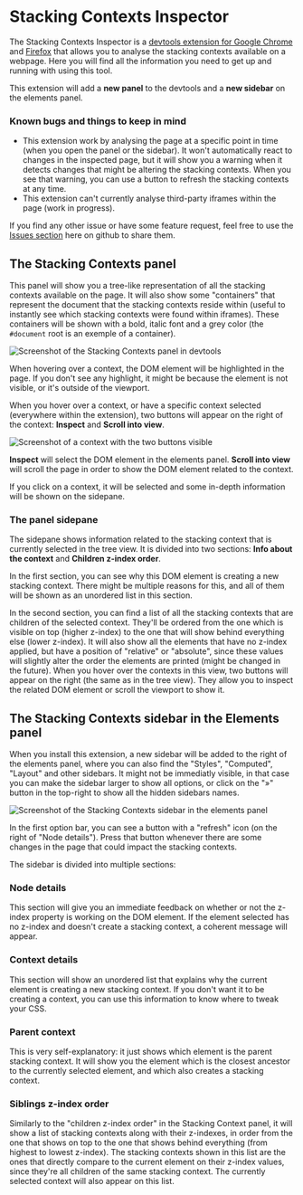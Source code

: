# Stacking Contexts Inspector
The Stacking Contexts Inspector is a [devtools extension for Google Chrome](https://chrome.google.com/webstore/detail/css-stacking-context-insp/apjeljpachdcjkgnamgppgfkmddadcki) and [Firefox](https://addons.mozilla.org/en-US/firefox/addon/css-stacking-context-inspector/) that allows you to analyse the stacking contexts available on a webpage. Here you will find all the information you need to get up and running with using this tool. 

This extension will add a **new panel** to the devtools and a **new sidebar** on the elements panel.

### Known bugs and things to keep in mind
* This extension work by analysing the page at a specific point in time (when you open the panel or the sidebar). It won't automatically react to changes in the inspected page, but it will show you a warning when it detects changes that might be altering the stacking contexts. When you see that warning, you can use a button to refresh the stacking contexts at any time.
* This extension can't currently analyse third-party iframes within the page (work in progress).

If you find any other issue or have some feature request, feel free to use the [Issues section](https://github.com/andreadev-it/stacking-contexts-inspector/issues) here on github to share them.

## The Stacking Contexts panel
This panel will show you a tree-like representation of all the stacking contexts available on the page. It will also show some "containers" that represent the document that the stacking contexts reside within (useful to instantly see which stacking contexts were found within iframes). These containers will be shown with a bold, italic font and a grey color (the `#document` root is an exemple of a container).

![Screenshot of the Stacking Contexts panel in devtools](docs/panel-screenshot.png)

When hovering over a context, the DOM element will be highlighted in the page. If you don't see any highlight, it might be because the element is not visible, or it's outside of the viewport.

When you hover over a context, or have a specific context selected (everywhere within the extension), two buttons will appear on the right of the context: **Inspect** and **Scroll into view**.

![Screenshot of a context with the two buttons visible](docs/context-actions.png)

**Inspect** will select the DOM element in the elements panel. **Scroll into view** will scroll the page in order to show the DOM element related to the context.

If you click on a context, it will be selected and some in-depth information will be shown on the sidepane.

### The panel sidepane
The sidepane shows information related to the stacking context that is currently selected in the tree view. It is divided into two sections: **Info about the context** and **Children z-index order**.

In the first section, you can see why this DOM element is creating a new stacking context. There might be multiple reasons for this, and all of them will be shown as an unordered list in this section.

In the second section, you can find a list of all the stacking contexts that are children of the selected context. They'll be ordered from the one which is visible on top (higher z-index) to the one that will show behind everything else (lower z-index). It will also show all the elements that have no z-index applied, but have a position of "relative" or "absolute", since these values will slightly alter the order the elements are printed (might be changed in the future). When you hover over the contexts in this view, two buttons will appear on the right (the same as in the tree view). They allow you to inspect the related DOM element or scroll the viewport to show it.

## The Stacking Contexts sidebar in the Elements panel
When you install this extension, a new sidebar will be added to the right of the elements panel, where you can also find the "Styles", "Computed", "Layout" and other sidebars. It might not be immediatly visible, in that case you can make the sidebar larger to show all options, or click on the "»" button in the top-right to show all the hidden sidebars names.

![Screenshot of the Stacking Contexts sidebar in the elements panel](docs/sidebar-screenshot.png)

In the first option bar, you can see a button with a "refresh" icon (on the right of "Node details"). Press that button whenever there are some changes in the page that could impact the stacking contexts.

The sidebar is divided into multiple sections:

### Node details
This section will give you an immediate feedback on whether or not the z-index property is working on the DOM element. If the element selected has no z-index and doesn't create a stacking context, a coherent message will appear.

### Context details
This section will show an unordered list that explains why the current element is creating a new stacking context. If you don't want it to be creating a context, you can use this information to know where to tweak your CSS.

### Parent context
This is very self-explanatory: it just shows which element is the parent stacking context. It will show you the element which is the closest ancestor to the currently selected element, and which also creates a stacking context.

### Siblings z-index order
Similarly to the "children z-index order" in the Stacking Context panel, it will show a list of stacking contexts along with their z-indexes, in order from the one that shows on top to the one that shows behind everything (from highest to lowest z-index).
The stacking contexts shown in this list are the ones that directly compare to the current element on their z-index values, since they're all children of the same stacking context. The currently selected context will also appear on this list.
